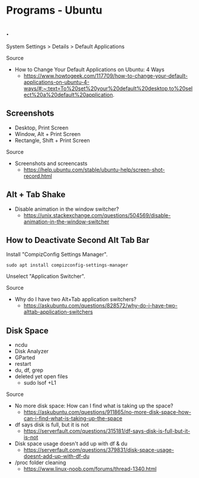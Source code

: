 # Programs - Ubuntu

## .

System Settings > Details > Default Applications

Source

* How to Change Your Default Applications on Ubuntu: 4 Ways
  * https://www.howtogeek.com/117709/how-to-change-your-default-applications-on-ubuntu-4-ways/#:~:text=To%20set%20your%20default%20desktop,to%20select%20a%20default%20application.

## Screenshots

- Desktop, Print Screen
- Window, Alt + Print Screen
- Rectangle, Shift + Print Screen

Source

- Screenshots and screencasts
  - https://help.ubuntu.com/stable/ubuntu-help/screen-shot-record.html 

## Alt + Tab Shake

- Disable animation in the window switcher?
  - https://unix.stackexchange.com/questions/504569/disable-animation-in-the-window-switcher

## How to Deactivate Second Alt Tab Bar

Install "CompizConfig Settings Manager".

```
sudo apt install compizconfig-settings-manager
```

Unselect "Application Switcher".

Source

- Why do I have two Alt+Tab application switchers?
  - https://askubuntu.com/questions/828572/why-do-i-have-two-alttab-application-switchers

## Disk Space

- ncdu
- Disk Analyzer
- GParted
- restart
- du, df, grep
- deleted yet open files
  - sudo lsof +L1 

Source

- No more disk space: How can I find what is taking up the space?
  - https://askubuntu.com/questions/911865/no-more-disk-space-how-can-i-find-what-is-taking-up-the-space
- df says disk is full, but it is not
  - https://serverfault.com/questions/315181/df-says-disk-is-full-but-it-is-not
- Disk space usage doesn't add up with df & du
  - https://serverfault.com/questions/379831/disk-space-usage-doesnt-add-up-with-df-du
- /proc folder cleaning
  - https://www.linux-noob.com/forums/thread-1340.html 
